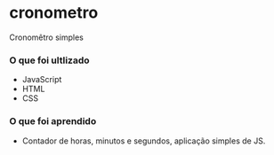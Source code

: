 # cronometro

Cronomêtro simples

### O que foi ultlizado

- JavaScript
- HTML
- CSS


### O que foi aprendido

- Contador de horas, minutos e segundos, aplicação simples de JS.  

